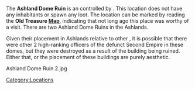 The **Ashland Dome Ruin** is an [](Ancient_Locations.md) controlled by [](Ancient_Ruins.md). This location does not have any
inhabitants or spawn any loot. The location can be marked by reading the
**Old Treasure [Map](Maps.md "wikilink")**, indicating that not long ago
this place was worthy of a visit. There are two Ashland Dome Ruins in
the Ashlands.

Given their placement in Ashlands relative to other [](Ashland_Dome_I.md), it is possible that there were other
2 high-ranking officers of the defunct Second Empire in these domes, but
they were destroyed as a result of the building being ruined. Either
that, or the placement of these buildings are purely aesthetic.

Ashland Dome Ruin 2.jpg

[Category:Locations](Category:Locations "wikilink")